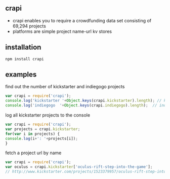 ## crapi

* crapi enables you to require a crowdfunding data set consisting of 69,294 projects
* platforms are simple project name-url kv stores

## installation
    npm install crapi

## examples
find out the number of kickstarter and indiegogo projects
```javascript
var crapi = require('crapi');
console.log('kickstarter '+Object.keys(crapi.kickstarter).length); // kickstarter 61356
console.log('indiegogo  '+Object.keys(crapi.indiegogo).length);  // indiegogo  7785
```
log all kickstarter projects to the console
```javascript
var crapi = require('crapi');
var projects = crapi.kickstarter;
for(var i in projects) {
console.log(i+': '+projects[i]);
}
```
fetch a project url by name
```javascript
var crapi = require('crapi');
var oculus = crapi.kickstarter['oculus-rift-step-into-the-game'];
// http://www.kickstarter.com/projects/1523379957/oculus-rift-step-into-the-game
```
